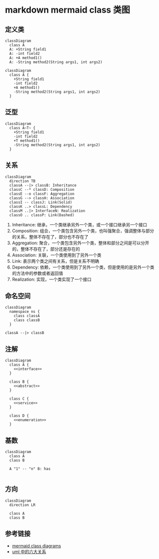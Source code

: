 # markdown mermaid class 类图

## 定义类

```mermaid
classDiagram
  class A
  A: +String field1
  A: -int field2
  A: +A method1()
  A: -String method2(String args1, int args2)
```

```mermaid
classDiagram
  class A {
    +String field1
    -int field2
    +A method1()
    -String method2(String args1, int args2)
  }
```

## 泛型

```mermaid
classDiagram
  class A~T~ {
    +String field1
    -int field2
    +T method1()
    -String method2(String args1, int args2)
  }
```

## 关系

```mermaid
classDiagram
  direction TB
  classA --|> classB: Inheritance
  classC --* classD: Composition
  classE --o classF: Aggregation
  classG --> classH: Association
  classI -- classJ: Link(Solid)
  classK ..> classL: Dependency
  classM ..|> InterfaceN: Realization
  classO .. classP: Link(Dashed)
```

1. Inheritance: 继承，一个类继承另外一个类，或一个接口继承另一个接口
2. Composition: 组合，一个类包含另外一个类，也叫强聚合，强调整体与部分的关系，整体不存在了，部分也不存在了
3. Aggregation: 聚合，一个类包含另外一个类，整体和部分之间是可以分开的，整体不存在了，部分还是存在的
4. Association: 关联，一个类使用到了另外一个类
5. Link: 表示两个类之间有关系，但是关系不明确
6. Dependency: 依赖，一个类使用到了另外一个类，但是使用的是另外一个类的方法中的参数或者返回值
7. Realization: 实现，一个类实现了一个接口

## 命名空间

```mermaid
classDiagram
  namespace ns {
    class classA
    class classB
  }

classA --|> classB
```

## 注解

```mermaid
classDiagram
  class A {
    <<interface>>
  }

  class B {
    <<abstract>>
  }

  class C {
    <<service>>
  }

  class D {
    <<enumeration>>
  }
```

## 基数

```mermaid
classDiagram
  class A
  class B

  A "1" -- "n" B: has
```

```mermaid
```

## 方向

```mermaid
classDiagram
  direction LR

  class A
  class B
```

## 参考链接

- [mermaid class diagrams](https://mermaid.js.org/syntax/classDiagram.html)
- [uml 中的六大关系](https://blog.csdn.net/cat_hate_fish/article/details/116332948)
